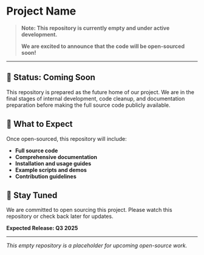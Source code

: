 # Project Name

> **Note: This repository is currently empty and under active development.**
>
> **We are excited to announce that the code will be open-sourced soon!**

---

## 🚧 Status: Coming Soon

This repository is prepared as the future home of our project. We are in the final stages of internal development, code cleanup, and documentation preparation before making the full source code publicly available.

## 🎯 What to Expect

Once open-sourced, this repository will include:
*   **Full source code**
*   **Comprehensive documentation**
*   **Installation and usage guides**
*   **Example scripts and demos**
*   **Contribution guidelines**

## 📅 Stay Tuned

We are committed to open sourcing this project. Please watch this repository or check back later for updates.

**Expected Release: Q3 2025**

---

*This empty repository is a placeholder for upcoming open-source work.*

